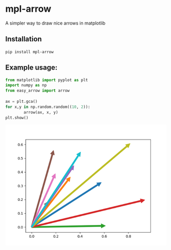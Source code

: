 # mpl-arrow
A simpler way to draw nice arrows in matplotlib

## Installation
`pip install mpl-arrow`

## Example usage:
```python
from matplotlib import pyplot as plt
import numpy as np
from easy_arrow import arrow

ax = plt.gca()
for x,y in np.random.random((10, 2)):
        arrow(ax, x, y)
plt.show()
```

![arrows](img/arrow.png)

